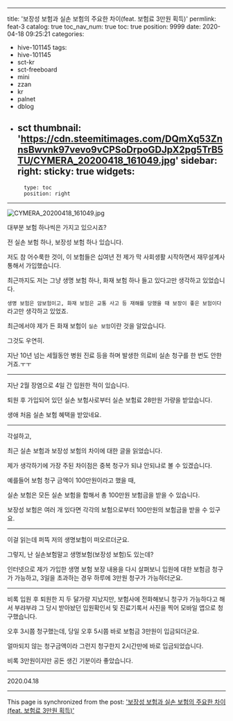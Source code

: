 
---
title: '보장성 보험과 실손 보험의 주요한 차이(feat. 보험료 3만원 획득)'
permlink: feat-3
catalog: true
toc_nav_num: true
toc: true
position: 9999
date: 2020-04-18 09:25:21
categories:
- hive-101145
tags:
- hive-101145
- sct-kr
- sct-freeboard
- mini
- zzan
- kr
- palnet
- dblog
- sct
thumbnail: 'https://cdn.steemitimages.com/DQmXq53ZnnsBwvnk97vevo9vCPSoDrpoGDJpX2pg5TrB5TU/CYMERA_20200418_161049.jpg'
sidebar:
    right:
        sticky: true
widgets:
    -
        type: toc
        position: right
---


![CYMERA_20200418_161049.jpg](https://cdn.steemitimages.com/DQmXq53ZnnsBwvnk97vevo9vCPSoDrpoGDJpX2pg5TrB5TU/CYMERA_20200418_161049.jpg)


대부분 보험 하나씩은 가지고 있으시죠?

전 실손 보험 하나, 보장성 보험 하나 있습니다.

저도 참 어수룩한 것이, 이 보험들은 십여년 전 제가 막 사회생활 시작하면서 재무설계사 통해서 가입했습니다.

최근까지도 저는 그냥 생명 보험 하나, 화재 보험 하나 들고 있다고만 생각하고 있었습니다.

`생명 보험은 암보험이고, 화재 보험은 교통 사고 등 재해를 당했을 때 보장이 좋은 보험이다` 라고만 생각하고 있었죠.

최근에서야 제가 든 화재 보험이 `실손 보험`이란 것을 알았습니다.

그것도 우연히.

지난 10년 넘는 세월동안 병원 진료 등을 하며 발생한 의료비 실손 청구를 한 번도 안한거죠.ㅜㅜ

***

지난 2월 장염으로 4일 간 입원한 적이 있습니다.

퇴원 후 가입되어 있던 실손 보험사로부터 실손 보험료 28만원 가량을 받았습니다.

생애 처음 실손 보험 혜택을 받았네요.

***

각설하고,

최근 실손 보험과 보장성 보험의 차이에 대한 글을 읽었습니다.

제가 생각하기에 가장 주된 차이점은 중복 청구가 되냐 안되냐로 볼 수 있겠습니다.

예를들어 보험 청구 금액이 100만원이라고 했을 때,

실손 보험은 모든 실손 보험을 합해서 총 100만원 보험금을 받을 수 있습니다.

보장성 보험은 여러 개 있다면 각각의 보험으로부터 100만원의 보험금을 받을 수 있구요.

***

이걸 읽는데 퍼뜩 저의 생명보험이 떠오르더군요.

그렇지, 난 실손보험말고 생명보험(보장성 보험)도 있는데?

인터넷으로 제가 가입한 생명 보험 보장 내용을 다시 살펴보니 입원에 대한 보험금 청구가 가능하고, 3일을 초과하는 경우 하루에 3만원 청구가 가능하더군요.

***

비록 입원 후 퇴원한 지 두 달가량 지났지만, 보험사에 전화해보니 청구가 가능하다고 해서 부랴부랴 그 당시 받아놨던 입원확인서 및 진료기록서 사진을 찍어 모바일 앱으로 청구했습니다.

오후 3시쯤 청구했는데, 당일 오후 5시쯤 바로 보험금 3만원이 입금되더군요.

얼마되지 않는 청구금액이라 그런지 청구한지 2시간만에 바로 입금되었습니다.

비록 3만원이지만 공돈 생긴 기분이라 좋았습니다.

***

2020.04.18

- - -

This page is synchronized from the post: ['보장성 보험과 실손 보험의 주요한 차이(feat. 보험료 3만원 획득)'](https://steemit.com/@lucky2015/feat-3)
